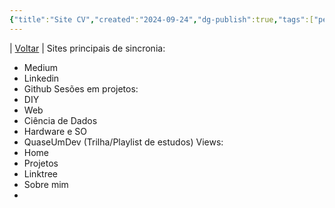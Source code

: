 ```yaml
---
{"title":"Site CV","created":"2024-09-24","dg-publish":true,"tags":["pessoal/estudos","pessoal/quaseumdev"],"permalink":"/1-minha-vida/site-cv/","dgPassFrontmatter":true}
---
```


| [Voltar](index) |
Sites principais de sincronia:
- Medium
- Linkedin
- Github
Sesões em projetos:
- DIY
- Web
- Ciência de Dados
- Hardware e SO
- QuaseUmDev (Trilha/Playlist de estudos)
Views:
- Home
- Projetos
- Linktree
- Sobre mim
- 